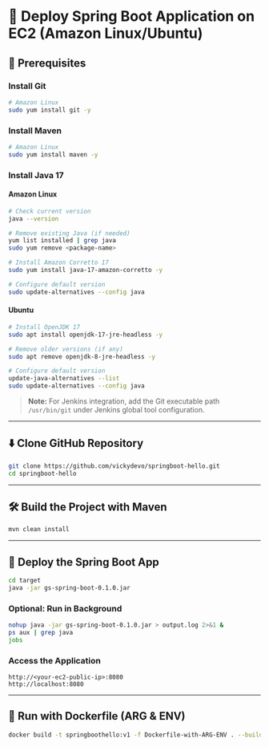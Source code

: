 
# 🚀 Deploy Spring Boot Application on EC2 (Amazon Linux/Ubuntu)

## 🧰 Prerequisites

### Install Git
```bash
# Amazon Linux
sudo yum install git -y
```

### Install Maven
```bash
# Amazon Linux
sudo yum install maven -y
```

### Install Java 17

#### Amazon Linux
```bash
# Check current version
java --version

# Remove existing Java (if needed)
yum list installed | grep java
sudo yum remove <package-name>

# Install Amazon Corretto 17
sudo yum install java-17-amazon-corretto -y

# Configure default version
sudo update-alternatives --config java
```

#### Ubuntu
```bash
# Install OpenJDK 17
sudo apt install openjdk-17-jre-headless -y

# Remove older versions (if any)
sudo apt remove openjdk-8-jre-headless -y

# Configure default version
update-java-alternatives --list
sudo update-alternatives --config java
```

> **Note:** For Jenkins integration, add the Git executable path `/usr/bin/git` under Jenkins global tool configuration.

---

## ⬇️ Clone GitHub Repository

```bash
git clone https://github.com/vickydevo/springboot-hello.git
cd springboot-hello
```

---

## 🛠️ Build the Project with Maven

```bash
mvn clean install
```

---

## 🚀 Deploy the Spring Boot App

```bash
cd target
java -jar gs-spring-boot-0.1.0.jar
```

### Optional: Run in Background

```bash
nohup java -jar gs-spring-boot-0.1.0.jar > output.log 2>&1 &
ps aux | grep java
jobs
```

### Access the Application

```
http://<your-ec2-public-ip>:8080
http://localhost:8080
```

---

## 🐳 Run with Dockerfile (ARG & ENV)

```bash
docker build -t springboothello:v1 -f Dockerfile-with-ARG-ENV . --build-arg version=0.1.0
```


